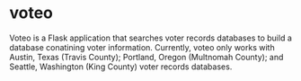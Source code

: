 # voteo
Voteo is a Flask application that searches voter records databases to build a database conatining voter information. 
Currently, voteo only works with Austin, Texas (Travis County); Portland, Oregon (Multnomah County); and Seattle, Washington (King County) voter records databases. 
 


